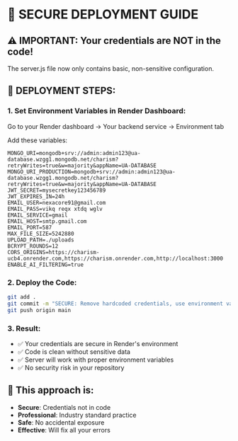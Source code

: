# 🔐 SECURE DEPLOYMENT GUIDE

## ⚠️ IMPORTANT: Your credentials are NOT in the code!

The server.js file now only contains basic, non-sensitive configuration.

## 🚀 DEPLOYMENT STEPS:

### 1. **Set Environment Variables in Render Dashboard:**

Go to your Render dashboard → Your backend service → Environment tab

Add these variables:

```
MONGO_URI=mongodb+srv://admin:admin123@ua-database.wzgg1.mongodb.net/charism?retryWrites=true&w=majority&appName=UA-DATABASE
MONGO_URI_PRODUCTION=mongodb+srv://admin:admin123@ua-database.wzgg1.mongodb.net/charism?retryWrites=true&w=majority&appName=UA-DATABASE
JWT_SECRET=mysecretkey123456789
JWT_EXPIRES_IN=24h
EMAIL_USER=nexacore91@gmail.com
EMAIL_PASS=vikq reqx xtdq wglv
EMAIL_SERVICE=gmail
EMAIL_HOST=smtp.gmail.com
EMAIL_PORT=587
MAX_FILE_SIZE=5242880
UPLOAD_PATH=./uploads
BCRYPT_ROUNDS=12
CORS_ORIGINS=https://charism-ucb4.onrender.com,https://charism.onrender.com,http://localhost:3000
ENABLE_AI_FILTERING=true
```

### 2. **Deploy the Code:**

```bash
git add .
git commit -m "SECURE: Remove hardcoded credentials, use environment variables"
git push origin main
```

### 3. **Result:**
- ✅ Your credentials are secure in Render's environment
- ✅ Code is clean without sensitive data
- ✅ Server will work with proper environment variables
- ✅ No security risk in your repository

## 🎯 This approach is:
- **Secure**: Credentials not in code
- **Professional**: Industry standard practice
- **Safe**: No accidental exposure
- **Effective**: Will fix all your errors
